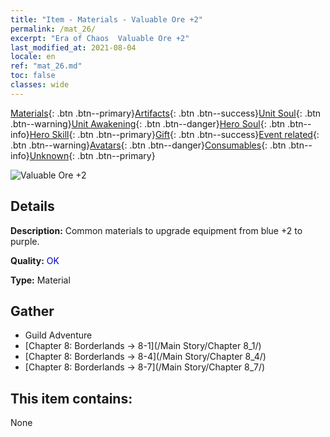 ```yaml
---
title: "Item - Materials - Valuable Ore +2"
permalink: /mat_26/
excerpt: "Era of Chaos  Valuable Ore +2"
last_modified_at: 2021-08-04
locale: en
ref: "mat_26.md"
toc: false
classes: wide
---
```

 [Materials](/Items/){: .btn .btn--primary}[Artifacts](/Items/Artifacts/){: .btn .btn--success}[Unit Soul](/Items/UnitSoul/){: .btn .btn--warning}[Unit Awakening](/Items/UnitAwakening/){: .btn .btn--danger}[Hero Soul](/Items/HeroSoul/){: .btn .btn--info}[Hero Skill](/Items/HeroSkill/){: .btn .btn--primary}[Gift](/Items/Gift/){: .btn .btn--success}[Event related](/Items/Events/){: .btn .btn--warning}[Avatars](/Items/Avatars/){: .btn .btn--danger}[Consumables](/Items/Consumables/){: .btn .btn--info}[Unknown](/Items/Unknown/){: .btn .btn--primary}

 ![Valuable Ore +2](/images/t/i_cailiao_kuangshi1.png)

## Details
 **Description:** Common materials to upgrade equipment from blue +2 to purple.

 **Quality:** <span style="color: #0000CD">OK</span>

 **Type:** Material

## Gather

*    Guild Adventure 
*    [Chapter 8: Borderlands -> 8-1](/Main Story/Chapter 8_1/) 
*    [Chapter 8: Borderlands -> 8-4](/Main Story/Chapter 8_4/) 
*    [Chapter 8: Borderlands -> 8-7](/Main Story/Chapter 8_7/) 

## This item contains:

  None

